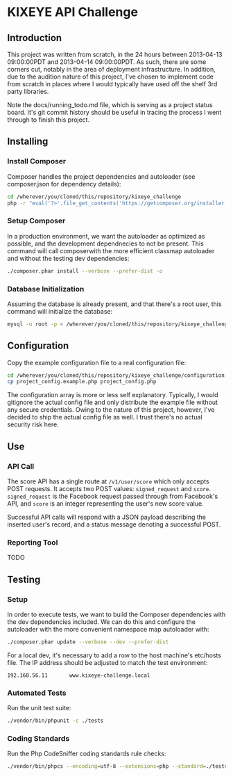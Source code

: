 # KIXEYE API Challenge


## Introduction
This project was written from scratch, in the 24 hours between 2013-04-13 09:00:00PDT and 2013-04-14 09:00:00PDT.  As such, there
are some corners cut, notably in the area of deployment infrastructure.  In addition, due to the
audition nature of this project, I've chosen to implement code from scratch in places where I would typically have
used off the shelf 3rd party libraries.

Note the docs/running_todo.md file, which is serving as a project status board.  It's git commit history
should be useful in tracing the process I went through to finish this project.


## Installing
### Install Composer
Composer handles the project dependencies and autoloader (see composer.json for dependency details):

``` bash
cd /wherever/you/cloned/this/repository/kixeye_challenge
php -r "eval('?>'.file_get_contents('https://getcomposer.org/installer'));"
```

### Setup Composer
In a production environment, we want the autoloader as optimized as possible, and the development
dependnecies to not be present.  This command will call composerwith the more efficient classmap
autoloader and without the testing dev dependencies:

``` bash
./composer.phar install --verbose --prefer-dist -o
```

### Database Initialization
Assuming the database is already present, and that there's a root user, this command will
initialize the database:

``` bash
mysql -u root -p < /wherever/you/cloned/this/repository/kixeye_challenge/install/schema.sql
```


## Configuration
Copy the example configuration file to a real configuration file:

``` bash
cd /wherever/you/cloned/this/repository/kixeye_challenge/configuration
cp project_config.example.php project_config.php
```

The configuration array is more or less self explanatory.  Typically, I would gitignore the actual config
file and only distribute the example file without any secure credentials.  Owing to the nature of this project,
however, I've decided to ship the actual config file as well.  I trust there's no actual security
risk here.

## Use
### API Call
The score API has a single route at `/v1/user/score` which only accepts POST requests.
It accepts two POST values: `signed_request` and `score`.  `signed_request` is the Facebook request
passed through from Facebook's API, and `score` is an integer representing the user's new score value.

Successful API calls will respond with a JSON payload describing the inserted user's record, and a status
message denoting a successful POST.

### Reporting Tool
TODO


## Testing
### Setup
In order to execute tests, we want to build the Composer dependencies with the dev dependencies included.
We can do this and configure the autoloader with the more convenient namespace map autoloader with:

``` bash
./composer.phar update --verbose --dev --prefer-dist
```

For a local dev, it's necessary to add a row to the host machine's etc/hosts file.
The IP address should be adjusted to match the test environment:

```
192.168.56.11       www.kixeye-challenge.local
```

### Automated Tests
Run the unit test suite:

``` bash
./vendor/bin/phpunit -c ./tests
```

### Coding Standards
Run the Php CodeSniffer coding standards rule checks:

``` bash
./vendor/bin/phpcs --encoding=utf-8 --extensions=php --standard=./tests/phpcs.xml -nsp ./
```
